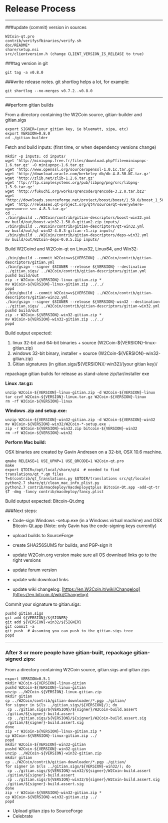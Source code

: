 Release Process
====================

* * *

###update (commit) version in sources


	W2Coin-qt.pro
	contrib/verifysfbinaries/verify.sh
	doc/README*
	share/setup.nsi
	src/clientversion.h (change CLIENT_VERSION_IS_RELEASE to true)

###tag version in git

	git tag -a v0.8.0

###write release notes. git shortlog helps a lot, for example:

	git shortlog --no-merges v0.7.2..v0.8.0

* * *

##perform gitian builds

 From a directory containing the W2Coin source, gitian-builder and gitian.sigs
  
	export SIGNER=(your gitian key, ie bluematt, sipa, etc)
	export VERSION=0.8.0
	cd ./gitian-builder

 Fetch and build inputs: (first time, or when dependency versions change)

	mkdir -p inputs; cd inputs/
	wget 'http://miniupnp.free.fr/files/download.php?file=miniupnpc-1.6.tar.gz' -O miniupnpc-1.6.tar.gz
	wget 'http://www.openssl.org/source/openssl-1.0.1c.tar.gz'
	wget 'http://download.oracle.com/berkeley-db/db-4.8.30.NC.tar.gz'
	wget 'http://zlib.net/zlib-1.2.6.tar.gz'
	wget 'ftp://ftp.simplesystems.org/pub/libpng/png/src/libpng-1.5.9.tar.gz'
	wget 'http://fukuchi.org/works/qrencode/qrencode-3.2.0.tar.bz2'
	wget 'http://downloads.sourceforge.net/project/boost/boost/1.50.0/boost_1_50_0.tar.bz2'
	wget 'http://releases.qt-project.org/qt4/source/qt-everywhere-opensource-src-4.8.3.tar.gz'
	cd ..
	./bin/gbuild ../W2Coin/contrib/gitian-descriptors/boost-win32.yml
	mv build/out/boost-win32-1.50.0-gitian2.zip inputs/
	./bin/gbuild ../W2Coin/contrib/gitian-descriptors/qt-win32.yml
	mv build/out/qt-win32-4.8.3-gitian-r1.zip inputs/
	./bin/gbuild ../W2Coin/contrib/gitian-descriptors/deps-win32.yml
	mv build/out/W2Coin-deps-0.0.5.zip inputs/

 Build W2Coind and W2Coin-qt on Linux32, Linux64, and Win32:
  
	./bin/gbuild --commit W2Coin=v${VERSION} ../W2Coin/contrib/gitian-descriptors/gitian.yml
	./bin/gsign --signer $SIGNER --release ${VERSION} --destination ../gitian.sigs/ ../W2Coin/contrib/gitian-descriptors/gitian.yml
	pushd build/out
	zip -r W2Coin-${VERSION}-linux-gitian.zip *
	mv W2Coin-${VERSION}-linux-gitian.zip ../../
	popd
	./bin/gbuild --commit W2Coin=v${VERSION} ../W2Coin/contrib/gitian-descriptors/gitian-win32.yml
	./bin/gsign --signer $SIGNER --release ${VERSION}-win32 --destination ../gitian.sigs/ ../W2Coin/contrib/gitian-descriptors/gitian-win32.yml
	pushd build/out
	zip -r W2Coin-${VERSION}-win32-gitian.zip *
	mv W2Coin-${VERSION}-win32-gitian.zip ../../
	popd

  Build output expected:

  1. linux 32-bit and 64-bit binaries + source (W2Coin-${VERSION}-linux-gitian.zip)
  2. windows 32-bit binary, installer + source (W2Coin-${VERSION}-win32-gitian.zip)
  3. Gitian signatures (in gitian.sigs/${VERSION}[-win32]/(your gitian key)/

repackage gitian builds for release as stand-alone zip/tar/installer exe

**Linux .tar.gz:**

	unzip W2Coin-${VERSION}-linux-gitian.zip -d W2Coin-${VERSION}-linux
	tar czvf W2Coin-${VERSION}-linux.tar.gz W2Coin-${VERSION}-linux
	rm -rf W2Coin-${VERSION}-linux

**Windows .zip and setup.exe:**

	unzip W2Coin-${VERSION}-win32-gitian.zip -d W2Coin-${VERSION}-win32
	mv W2Coin-${VERSION}-win32/W2Coin-*-setup.exe .
	zip -r W2Coin-${VERSION}-win32.zip bitcoin-${VERSION}-win32
	rm -rf W2Coin-${VERSION}-win32

**Perform Mac build:**

  OSX binaries are created by Gavin Andresen on a 32-bit, OSX 10.6 machine.

	qmake RELEASE=1 USE_UPNP=1 USE_QRCODE=1 W2Coin-qt.pro
	make
	export QTDIR=/opt/local/share/qt4  # needed to find translations/qt_*.qm files
	T=$(contrib/qt_translations.py $QTDIR/translations src/qt/locale)
	python2.7 share/qt/clean_mac_info_plist.py
	python2.7 contrib/macdeploy/macdeployqtplus Bitcoin-Qt.app -add-qt-tr $T -dmg -fancy contrib/macdeploy/fancy.plist

 Build output expected: Bitcoin-Qt.dmg

###Next steps:

* Code-sign Windows -setup.exe (in a Windows virtual machine) and
  OSX Bitcoin-Qt.app (Note: only Gavin has the code-signing keys currently)

* upload builds to SourceForge

* create SHA256SUMS for builds, and PGP-sign it

* update W2Coin.org version
  make sure all OS download links go to the right versions

* update forum version

* update wiki download links

* update wiki changelog: [https://en.W2Coin.it/wiki/Changelog](https://en.bitcoin.it/wiki/Changelog)

Commit your signature to gitian.sigs:

	pushd gitian.sigs
	git add ${VERSION}/${SIGNER}
	git add ${VERSION}-win32/${SIGNER}
	git commit -a
	git push  # Assuming you can push to the gitian.sigs tree
	popd

-------------------------------------------------------------------------

### After 3 or more people have gitian-built, repackage gitian-signed zips:

From a directory containing W2Coin source, gitian.sigs and gitian zips

	export VERSION=0.5.1
	mkdir W2Coin-${VERSION}-linux-gitian
	pushd W2Coin-${VERSION}-linux-gitian
	unzip ../W2Coin-${VERSION}-linux-gitian.zip
	mkdir gitian
	cp ../W2Coin/contrib/gitian-downloader/*.pgp ./gitian/
	for signer in $(ls ../gitian.sigs/${VERSION}/); do
	 cp ../gitian.sigs/${VERSION}/${signer}/W2Coin-build.assert ./gitian/${signer}-build.assert
	 cp ../gitian.sigs/${VERSION}/${signer}/W2Coin-build.assert.sig ./gitian/${signer}-build.assert.sig
	done
	zip -r W2Coin-${VERSION}-linux-gitian.zip *
	cp W2Coin-${VERSION}-linux-gitian.zip ../
	popd
	mkdir W2Coin-${VERSION}-win32-gitian
	pushd W2Coin-${VERSION}-win32-gitian
	unzip ../W2Coin-${VERSION}-win32-gitian.zip
	mkdir gitian
	cp ../W2Coin/contrib/gitian-downloader/*.pgp ./gitian/
	for signer in $(ls ../gitian.sigs/${VERSION}-win32/); do
	 cp ../gitian.sigs/${VERSION}-win32/${signer}/W2Coin-build.assert ./gitian/${signer}-build.assert
	 cp ../gitian.sigs/${VERSION}-win32/${signer}/W2Coin-build.assert.sig ./gitian/${signer}-build.assert.sig
	done
	zip -r W2Coin-${VERSION}-win32-gitian.zip *
	cp W2Coin-${VERSION}-win32-gitian.zip ../
	popd

- Upload gitian zips to SourceForge
- Celebrate 
